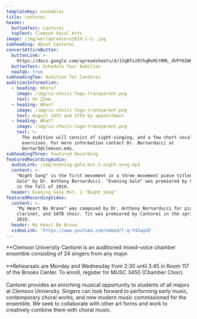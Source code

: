 ```yaml
---
templateKey: ensembles
title: cantorei
header:
  bottomText: Cantorei
  topText: Clemson Vocal Arts
image: /img/worldpremiere2019-2-1-.jpg
subheading: About Cantorei
concertAttireButton:
  buttonLink: >-
    https://docs.google.com/spreadsheets/d/1SqBTxzR7hqMxMiY0ML_dVPY6IWUtS059Kn5s55uWFcw/edit?usp=sharing
  buttonText: Schedule Your Audition
  newTab: true
subheadingTwo: Audition for Cantorei
auditionInformation:
  - heading: Where?
    image: /img/cu-choirs-logo-transparent.png
    text: On Zoom
  - heading: When?
    image: /img/cu-choirs-logo-transparent.png
    text: August 14th and 17th by appointment
  - heading: What?
    image: /img/cu-choirs-logo-transparent.png
    text: >-
      The audition will consist of sight-singing, and a few short vocal
      exercises. For more information contact Dr. Bernarducci at
      bernar5@clemson.edu.
subheadingThree: Featured Recording
featuredRecordingAudio:
  audioLink: /img/evening-gale-mvt-1-night-song.mp3
  content: >-
    "Night Song" is the first movement in a three movement piece titled "Evening
    Gale" by Dr. Anthony Bernarducci. "Evening Gale" was premiered by Cantorei
    in the fall of 2019.
  header: Evening Gale Mvt. 1 "Night Song"
featuredRecordingVideo:
  content: >-
    "My Heart Be Brave" was composed by Dr. Anthony Bernarducci for piano, Bb
    clarinet, and SATB choir. Tit was premiered by Cantorei in the spring of
    2019.
  header: My Heart Be Brave
  videoLink: 'https://www.youtube.com/embed/l-q-Y42wgVE'
---
```

**Clemson University Cantorei is an auditioned mixed-voice chamber ensemble consisting of 24 singers from any major.\
\
​**Rehearsals are Monday and Wednesday from 2:30 until 3:45 in Room 117 of the Brooks Center. To enroll, register for MUSC 3450 (Chamber Choir).\
\
​Cantorei provides an enriching musical opportunity to students of all majors at Clemson University. Singers can look forward to performing early music, contemporary choral works, and new modern music commissioned for the ensemble. We seek to collaborate with other art forms and work to creatively combine them with choral music.
